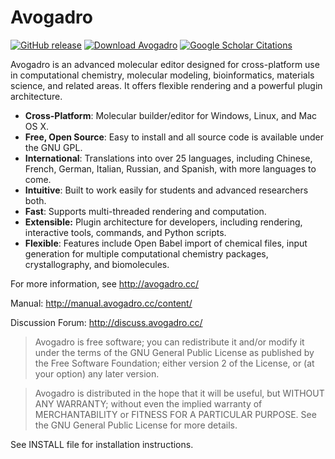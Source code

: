 # Avogadro

[![GitHub release](https://img.shields.io/github/release/cryos/avogadro.svg?maxAge=2592000)](https://sourceforge.net/projects/avogadro/files/latest/download)
[![Download Avogadro](https://img.shields.io/sourceforge/dt/avogadro.svg)](https://sourceforge.net/projects/avogadro/files/latest/download)
[![Google Scholar Citations](https://avogadro.cc/citations.svg)](https://scholar.google.com/scholar?cites=618227831851025693&as_sdt=5,38&sciodt=0,38&hl=en)

Avogadro is an advanced molecular editor designed for cross-platform use
in computational chemistry, molecular modeling, bioinformatics, materials
science, and related areas. It offers flexible rendering and a powerful
plugin architecture.

* **Cross-Platform**: Molecular builder/editor for Windows, Linux, and Mac OS X.
* **Free, Open Source**: Easy to install and all source code is available under the GNU GPL.
* **International**: Translations into over 25 languages, including Chinese, French, German, Italian, Russian, and Spanish, with more languages to come.
* **Intuitive**: Built to work easily for students and advanced researchers both.
* **Fast**: Supports multi-threaded rendering and computation.
* **Extensible:** Plugin architecture for developers, including rendering, interactive tools, commands, and Python scripts.
* **Flexible**: Features include Open Babel import of chemical files, input generation for multiple computational chemistry packages, crystallography, and biomolecules.

For more information, see <http://avogadro.cc/>

Manual: <http://manual.avogadro.cc/content/>

Discussion Forum: <http://discuss.avogadro.cc/>

>Avogadro is free software; you can redistribute it and/or modify
it under the terms of the GNU General Public License as published by
the Free Software Foundation; either version 2 of the License, or
(at your option) any later version.

> Avogadro is distributed in the hope that it will be useful,
but WITHOUT ANY WARRANTY; without even the implied warranty of
MERCHANTABILITY or FITNESS FOR A PARTICULAR PURPOSE.  See the
GNU General Public License for more details.

See INSTALL file for installation instructions.
